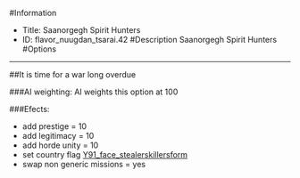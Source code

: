 #Information
 - Title: Saanorgegh Spirit Hunters
 - ID: flavor_nuugdan_tsarai.42
#Description
Saanorgegh Spirit Hunters
#Options

___
##It is time for a war long overdue

###AI weighting:
AI weights this option at 100


###Efects:<ul><li>add prestige = 10</li><li>add legitimacy = 10</li><li>add horde unity = 10</li><li>set country flag [Y91_face_stealerskillersform](../flags/y91_face_stealerskillersform.md)</li><li>swap non generic missions = yes</li></ul>
